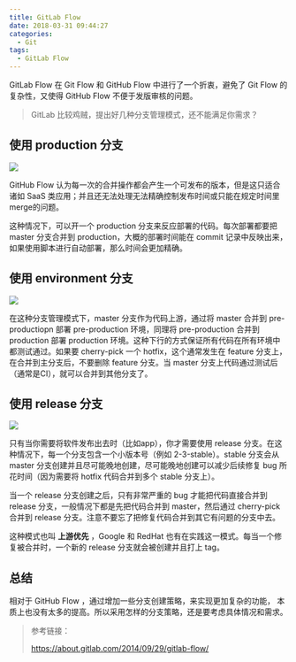 ```yaml
---
title: GitLab Flow
date: 2018-03-31 09:44:27
categories:
  - Git
tags:
  - GitLab Flow
---
```


GitLab Flow 在 Git Flow 和 GitHub Flow 中进行了一个折衷，避免了 Git Flow 的复杂性，又使得 GitHub Flow 不便于发版审核的问题。

<!--more-->

> GitLab 比较鸡贼，提出好几种分支管理模式，还不能满足你需求？

## 使用 production 分支

![](https://about.gitlab.com/images/git_flow/production_branch.png)

GitHub Flow 认为每一次的合并操作都会产生一个可发布的版本，但是这只适合诸如 SaaS 类应用；并且还无法处理无法精确控制发布时间或只能在规定时间里merge的问题。

这种情况下，可以开一个 production 分支来反应部署的代码。每次部署都要把 master 分支合并到 production，大概的部署时间能在 commit 记录中反映出来，如果使用脚本进行自动部署，那么时间会更加精确。



## 使用 environment 分支

![](https://about.gitlab.com/images/git_flow/environment_branches.png)

在这种分支管理模式下，master 分支作为代码上游，通过将 master 合并到 pre-productiopn 部署 pre-production 环境，同理将 pre-production 合并到 production 部署 production 环境。这种下行的方式保证所有代码在所有环境中都测试通过。如果要 cherry-pick 一个 hotfix，这个通常发生在 feature 分支上，在合并到主分支后，不要删除 feature 分支。当 master 分支上代码通过测试后（通常是CI），就可以合并到其他分支了。


## 使用 release 分支

![](https://about.gitlab.com/images/git_flow/release_branches.png)

只有当你需要将软件发布出去时（比如app），你才需要使用 release 分支。在这种情况下，每一个分支包含一个小版本号（例如 2-3-stable）。stable 分支会从 master 分支创建并且尽可能晚地创建，尽可能晚地创建可以减少后续修复 bug 所花时间（因为需要将 hotfix 代码合并到多个 stable 分支上）。

当一个 release 分支创建之后，只有非常严重的 bug 才能把代码直接合并到 release 分支，一般情况下都是先把代码合并到 master，然后通过 cherry-pick 合并到 release 分支。注意不要忘了把修复代码合并到其它有问题的分支中去。

这种模式也叫 **上游优先** ，Google 和 RedHat 也有在实践这一模式。每当一个修复被合并时，一个新的 release 分支就会被创建并且打上 tag。



## 总结
相对于 GitHub Flow ，通过增加一些分支创建策略，来实现更加复杂的功能， 本质上也没有太多的提高。所以采用怎样的分支策略，还是要考虑具体情况和需求。



> 参考链接：
>
> https://about.gitlab.com/2014/09/29/gitlab-flow/
